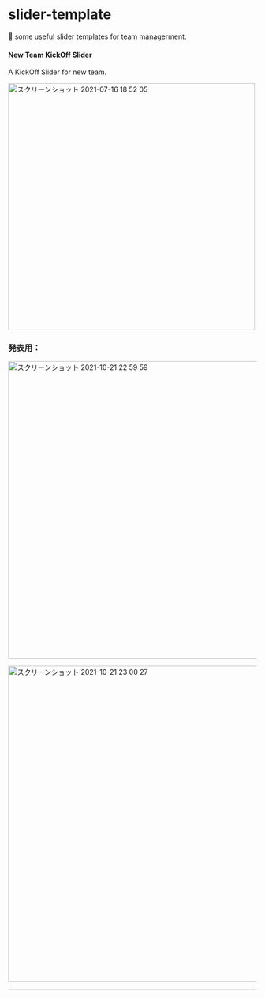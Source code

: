 # slider-template
🌟 some useful slider templates for team managerment.

#### New Team KickOff Slider
A KickOff Slider for new team.

<img width="500px" alt="スクリーンショット 2021-07-16 18 52 05" src="https://user-images.githubusercontent.com/23165804/125929223-f3f40dab-69af-4cd9-bb69-48ac1cfe429d.png">


### 発表用：
[<img width="603" alt="スクリーンショット 2021-10-21 22 59 59" src="https://user-images.githubusercontent.com/23165804/138293251-19c5ef49-621e-48d0-aeaf-bbfd4982a8c2.png">](https://www2.slideshare.net/yuxiang21/how-to-setup-aws-amplify-in-a-vue-project)


[<img width="640" alt="スクリーンショット 2021-10-21 23 00 27" src="https://user-images.githubusercontent.com/23165804/138293321-e317bb5d-d6d3-4fe0-aec9-48428ee59ade.png">](https://www2.slideshare.net/yuxiang21/introduction-to-threejs)


***



